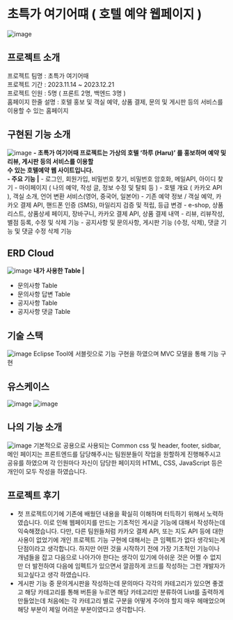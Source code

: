 # 초특가 여기어떄 ( 호텔 예약 웹페이지 )
![image](https://github.com/rddckdeo/FinalProject/assets/150643230/58dcd117-7863-4ff2-aa5f-2ebca9855a1f)

## 프로젝트 소개
프로젝트 팀명 : 초특가 여기어때
<br/>
프로젝트 기간 : 2023.11.14 ~ 2023.12.21
<br/>
프로젝트 인원 : 5명 ( 프론트 2명, 백엔드 3명 )
<br/>
홈페이지 한줄 설명 : 호텔 홍보 및 객실 예약, 상품 결제, 문의 및 게시판 등의 서비스를 이용할 수 있는 홈페이지

## 구현된 기능 소개
![image](https://github.com/rddckdeo/SemiProject/assets/150643230/075416b0-0d18-4ba7-930e-d3bd21d621e4)
**- 초특가 여기어때 프로젝트는 가상의 호텔 ‘하루 (Haru)’ 를 홍보하며 예약 및 리뷰, 게시판 등의 서비스를 이용할 <br/> 수 있는 호텔예약 웹 사이트입니다.**
<br/>
**- 주요 기능 |**
    - 로그인, 회원가입, 비밀번호 찾기, 비밀번호 암호화, 메일API, 아이디 찾기
    - 마이페이지 ( 나의 예약, 작성 글, 정보 수정 및 탈퇴 등 )
    - 호텔 개요 ( 카카오 API ), 객실 소개, 언어 변환 서비스(영어, 중국어, 일본어)
    - 기존 예약 정보 / 객실 예약, 카카오 결제 API, 핸드폰 인증 (SMS), 마일리지 검증 및 적립, 
    등급 변경
    - e-shop, 상품 리스트, 상품상세 페이지, 장바구니, 카카오 결제 API, 상품 결제 내역
    - 리뷰, 리뷰작성, 별점 등록, 수정 및 삭제 기능
    - 공지사항 및 문의사항, 게시판 기능 (수정, 삭제), 댓글 기능 및 댓글 수정 삭제 기능
## ERD Cloud
![image](https://github.com/rddckdeo/SemiProject/assets/150643230/6de85e3b-c047-4dbf-9485-ba777fd4527b)
**내가 사용한 Table |**
- 문의사항 Table
- 문의사항 답변 Table
- 공지사항 Table
- 공지사항 댓글 Table
## 기술 스택
![image](https://github.com/rddckdeo/SemiProject/assets/150643230/d55989b0-f21c-486a-8896-9b18b3fc187d)
Eclipse Tool에 서블릿으로 기능 구현을 하였으며 MVC 모델을 통해 기능 구현
## 유스케이스
![image](https://github.com/rddckdeo/SemiProject/assets/150643230/5c015ce4-b4ff-4832-b778-d1b233059262)
![image](https://github.com/rddckdeo/SemiProject/assets/150643230/b2c9a297-3d98-4513-8874-6997dc261527)
## 나의 기능 소개
![image](https://github.com/rddckdeo/SemiProject/assets/150643230/6295cbd5-fe08-4c61-97b4-d9563a284c8d)
기본적으로 공용으로 사용되는 Common css 및 header, footer, sidbar, 메인 페이지는 프론트엔드를 담당해주시는 팀원분들이 작업을 원할하게 진행해주시고 공유를 하였으며
각 인원마다 자신이 담당한 페이지의 HTML, CSS, JavaScript 등은 개인이 모두 작성을 하였습니다.

## 프로젝트 후기
- 첫 프로젝트이기에 기존에 배웠던 내용을 확실히 이해하며 터득하기 위해서 노력하였습니다. 이로 인해 웹페이지를 만드는 기초적인 게시글 기능에 대해서 작성하는데 익숙해졌습니다.
다만, 다른 팀원들처럼 카카오 결제 API, 또는 지도 API 등에 대한 사용이 없었기에 개인 프로젝트 기능 구현에 대해서는 큰 임펙트가 없다 생각되는게 단점이라고 생각합니다.
하지만 어떤 것을 시작하기 전에 가장 기초적인 기능이나 개념들을 잡고 다음으로 나아가야 한다는 생각이 있기에 아쉬운 것은 어쩔 수 없지만 더 발전하여 다음에 임펙트가 있으면서 깔끔하게 코드를 작성하는
그런 개발자가 되고싶다고 생각 하였습니다.
- 게시판 기능 중 문의게시판을 작성하는데 문의마다 각각의 카테고리가 있으면 좋겠고 해당 카테고리를 통해 버튼을 누르면 해당 카테고리만 분류하여 List를 출력하게 만들었는데 처음에는 각 카테고리 별로 구분을 어떻게 주어야 할지
매우 헤매었으며 해당 부분이 제일 어려운 부분이였다고 생각합니다.
